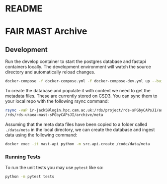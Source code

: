 # README
# FAIR MAST Archive

## Development

Run the develop container to start the postgres database and fastapi containers locally. The development environment will watch the source directory and automatically reload changes.

```bash
docker-compose -f docker-compose.yml -f docker-compose-dev.yml up --build
```

To create the database and populate it with content we need to get the metadata files. These are currently stored on CSD3. You can sync them to your local repo with the following rsync command:

```bash
rsync -vaP ir-jack5@login.hpc.cam.ac.uk:/rds/project/rds-sPGbyCAPsJI/archive/meta data/
/rds/rds-ukaea-mast-sPGbyCAPsJI/archive/meta
```

Assuming that the meta data files have been copied to a folder called `./data/meta` in the local directory, we can 
create the database and ingest data using the following command:

```bash
docker exec -it mast-api python -m src.api.create /code/data/meta
```

### Running Tests
To run the unit tests you may use `pytest` like so:

```bash
python -m pytest tests
```